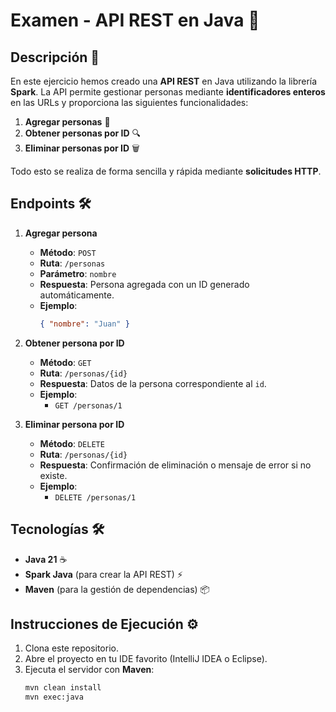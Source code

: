 # Examen - API REST en Java 🚀

## Descripción 📜
En este ejercicio hemos creado una **API REST** en Java utilizando la librería **Spark**. La API permite gestionar personas mediante **identificadores enteros** en las URLs y proporciona las siguientes funcionalidades:

1. **Agregar personas** 👤
2. **Obtener personas por ID** 🔍
3. **Eliminar personas por ID** 🗑️

Todo esto se realiza de forma sencilla y rápida mediante **solicitudes HTTP**.

## Endpoints 🛠️

1. **Agregar persona**  
   - **Método**: `POST`  
   - **Ruta**: `/personas`  
   - **Parámetro**: `nombre`  
   - **Respuesta**: Persona agregada con un ID generado automáticamente.  
   - **Ejemplo**:  
     ```json
     { "nombre": "Juan" }
     ```

2. **Obtener persona por ID**  
   - **Método**: `GET`  
   - **Ruta**: `/personas/{id}`  
   - **Respuesta**: Datos de la persona correspondiente al `id`.  
   - **Ejemplo**:  
     - `GET /personas/1`

3. **Eliminar persona por ID**  
   - **Método**: `DELETE`  
   - **Ruta**: `/personas/{id}`  
   - **Respuesta**: Confirmación de eliminación o mensaje de error si no existe.  
   - **Ejemplo**:  
     - `DELETE /personas/1`

## Tecnologías 🛠️

- **Java 21** ☕
- **Spark Java** (para crear la API REST) ⚡
- **Maven** (para la gestión de dependencias) 📦

## Instrucciones de Ejecución ⚙️

1. Clona este repositorio.
2. Abre el proyecto en tu IDE favorito (IntelliJ IDEA o Eclipse).
3. Ejecuta el servidor con **Maven**:
   ```bash
   mvn clean install
   mvn exec:java

